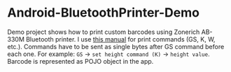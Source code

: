 # Android-BluetoothPrinter-Demo

Demo project shows how to print custom barcodes using Zonerich AB-330M Bluetooth printer. I use [this manual](http://www.mangohelp.com/wp-content/uploads/2010/10/AB-320M-AB-330M-en-qq.pdf) for print commands (GS, K, W, etc.). Commands have to be sent as single bytes after GS command before each one. For example: `GS` -> `set height command (K)` -> `height value`. Barcode is represented as POJO object in the app. 
